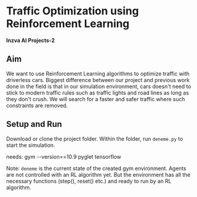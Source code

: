 # Traffic Optimization using Reinforcement Learning

**Inzva AI Projects-2** 

## Aim
We want to use Reinforcement Learning algorithms to optimize traffic 
with driverless cars. Biggest difference between our project and previous
 work done in the field is that in our simulation environment, cars 
 doesn't need to stick to modern traffic rules such as traffic lights and 
 road lines as long as they don't crush. We will search for a faster and safer
  traffic where such constraints are removed. 

## Setup and Run
Download or clone the project folder. Within the folder,
run `deneme.py` to start the simulation. 

needs: 
gym --version==10.9
pyglet
tensorflow

Note: `deneme` is the current state of the created gym environment. 
Agents are not controlled with an RL algorithm yet. But the environment has all the 
necessary functions (step(), reset() etc.) and ready to run by an RL algorithm. 

